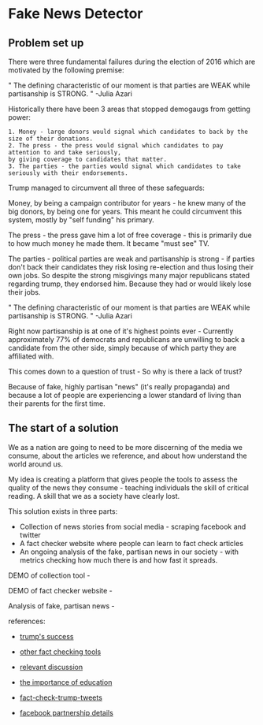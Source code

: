# Fake News Detector

## Problem set up

There were three fundamental failures during the election of 2016 which are motivated by the following premise:

"
	The defining characteristic of our moment is that parties are WEAK while partisanship is STRONG.
"
-Julia Azari
	
Historically there have been 3 areas that stopped demogaugs from getting power:
	
	1. Money - large donors would signal which candidates to back by the size of their donations.
	2. The press - the press would signal which candidates to pay attention to and take seriously, 
	by giving coverage to candidates that matter.
	3. The parties - the parties would signal which candidates to take seriously with their endorsements.

Trump managed to circumvent all three of these safeguards:

Money, by being a campaign contributor for years - he knew many of the big donors, by being one for years.  This meant he could circumvent this system, mostly by "self funding" his primary.

The press - the press gave him a lot of free coverage - this is primarily due to how much money he made them.  It became "must see" TV.  

The parties - political parties are weak and partisanship is strong - if parties don't back their candidates they risk losing re-election and thus losing their own jobs.  So despite the strong misgivings many major republicans stated regarding trump, they endorsed him.  Because they had or would likely lose their jobs.

"
	The defining characteristic of our moment is that parties are WEAK while partisanship is STRONG.
"
-Julia Azari

Right now partisanship is at one of it's highest points ever - Currently approximately 77% of democrats and republicans are unwilling to back a candidate from the other side, simply because of which party they are affiliated with.

This comes down to a question of trust - So why is there a lack of trust?

Because of fake, highly partisan "news" (it's really propaganda) and because a lot of people are experiencing a lower standard of living than their parents for the first time.

## The start of a solution

We as a nation are going to need to be more discerning of the media we consume, about the articles we reference, and about how understand the world around us.

My idea is creating a platform that gives people the tools to assess the quality of the news they consume - teaching individuals the skill of critical reading.  A skill that we as a society have clearly lost.

This solution exists in three parts:

* Collection of news stories from social media - scraping facebook and twitter
* A fact checker website where people can learn to fact check articles
* An ongoing analysis of the fake, partisan news in our society - with metrics checking how much there is and how fast it spreads.

DEMO of collection tool -

DEMO of fact checker website - 

Analysis of fake, partisan news - 

references: 
* [trump's success](https://youtu.be/RLCUphApmr8?list=PLJ8cMiYb3G5fSvLETeRMhU_CG8i76euCd)

* [other fact checking tools](http://www.slate.com/articles/technology/technology/2016/12/introducing_this_is_fake_slate_s_tool_for_stopping_fake_news_on_facebook.html)

* [relevant discussion](http://www.onbeing.org/program/jimmy-wales-the-sum-of-all-human-knowledge/8916)

* [the importance of education](http://www.wnyc.org/story/fake-news-expert-on-how-false-stories-spread-and-why-people-believe-them/)

* [fact-check-trump-tweets](https://www.washingtonpost.com/news/the-fix/wp/2016/12/16/now-you-can-fact-check-trumps-tweets-in-the-tweets-themselves/?tid=sm_fb&utm_term=.b37b7621caef)

* [facebook partnership details](http://www.nytimes.com/2016/12/15/technology/facebook-fact-checking-fake-news.html?_r=0)
